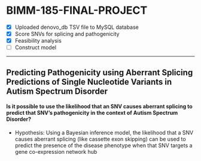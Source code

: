 # BIMM-185-FINAL-PROJECT

- [x] Uploaded denovo\_db TSV file to MySQL database
- [x] Score SNVs for splicing and pathogenicity
- [x] Feasibility analysis
- [ ] Construct model

---

## Predicting Pathogenicity using Aberrant Splicing Predictions of Single Nucleotide Variants in Autism Spectrum Disorder
#### Is it possible to use the likelihood that an SNV causes aberrant splicing to predict that SNV’s pathogenicity in the context of Autism Spectrum Disorder?

* Hypothesis: Using a Bayesian inference model, the likelihood that a SNV causes aberrant splicing (like cassette exon skipping) can be used to predict the presence of the disease phenotype when that SNV targets a gene co-expression network hub


